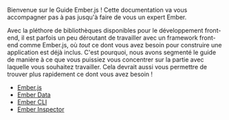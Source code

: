 Bienvenue sur le Guide Ember.js ! Cette documentation va vous accompagner pas à pas jusqu'à faire de vous un expert Ember.

Avec la pléthore de bibliothèques disponibles pour le développement front-end, il est parfois un peu déroutant de travailler avec un framework front-end comme Ember.js, où _tout_ ce dont vous avez besoin pour construire une application est déjà inclus. C'est pourquoi, nous avons segmenté le guide de manière à ce que vous puissiez vous concentrer sur la partie avec laquelle vous souhaitez travailler. Cela devrait aussi vous permettre de trouver plus rapidement ce dont vous avez besoin !

<ul class="list-cards">
	<li class="list-item-card">
		<div class="shape shape--dark"></div>
    <div class="shape shape--accent"></div>
    <div class="shape shape--light"></div>
		<a href="./getting-started/">Ember.js</a>
	</li>
	<li class="list-item-card">
		<div class="shape shape--dark"></div>
    <div class="shape shape--accent"></div>
    <div class="shape shape--light"></div>
		<a href="./models/">Ember Data</a>
	</li>
	<li class="list-item-card">
		<div class="shape shape--dark"></div>
    <div class="shape shape--accent"></div>
    <div class="shape shape--light"></div>		
		<a href="https://cli.emberjs.com/release/">Ember CLI</a></li>
	<li class="list-item-card">
		<div class="shape shape--dark"></div>
    <div class="shape shape--accent"></div>
    <div class="shape shape--light"></div>		
		<a href="./ember-inspector/">Ember Inspector</a></li>
</ul>
